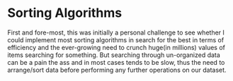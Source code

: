 # Sorting Algorithms

First and fore-most, this was initially a personal challenge to see whether I could implement most sorting algorithms in search for the best in terms of efficiency
and the ever-growing need to crunch huge(in millions) values of items searching
for something. But searching through un-organized data can be a pain the ass and in
most cases tends to be slow, thus the need to arrange/sort data before performing
any further operations on our dataset.
